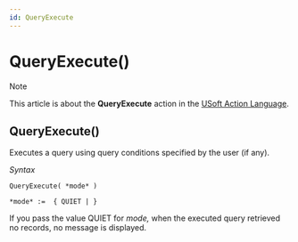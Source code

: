 ```yaml
---
id: QueryExecute
---
```


# QueryExecute()



> [!NOTE]
> This article is about the **QueryExecute** action in the [USoft Action Language](/docs/Task%20flow/Action%20Language%20reference/USoft%20Action%20Language.md).

## **QueryExecute()**

Executes a query using query conditions specified by the user (if any).

*Syntax*

```
QueryExecute( *mode* )

*mode* :=  { QUIET | }
```

If you pass the value QUIET for *mode,* when the executed query retrieved no records, no message is displayed.